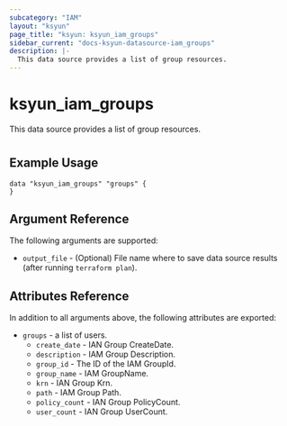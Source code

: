 ```yaml
---
subcategory: "IAM"
layout: "ksyun"
page_title: "ksyun: ksyun_iam_groups"
sidebar_current: "docs-ksyun-datasource-iam_groups"
description: |-
  This data source provides a list of group resources.
---
```


# ksyun_iam_groups

This data source provides a list of group resources.

#

## Example Usage

```hcl
data "ksyun_iam_groups" "groups" {
}
```

## Argument Reference

The following arguments are supported:

* `output_file` - (Optional) File name where to save data source results (after running `terraform plan`).

## Attributes Reference

In addition to all arguments above, the following attributes are exported:

* `groups` - a list of users.
  * `create_date` - IAN Group CreateDate.
  * `description` - IAM Group Description.
  * `group_id` - The ID of the IAM GroupId.
  * `group_name` - IAM GroupName.
  * `krn` - IAN Group Krn.
  * `path` - IAM Group Path.
  * `policy_count` - IAN Group PolicyCount.
  * `user_count` - IAN Group UserCount.


